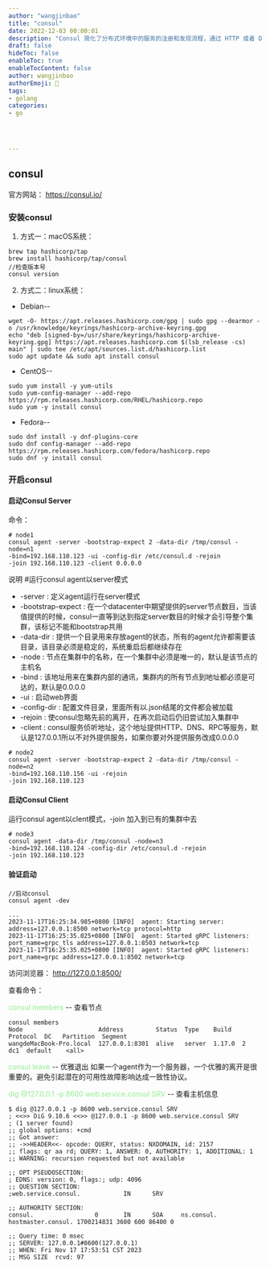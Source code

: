```yaml
---
author: "wangjinbao"
title: "consul"
date: 2022-12-03 00:00:01
description: "Consul 简化了分布式环境中的服务的注册和发现流程，通过 HTTP 或者 DNS 接口发现"
draft: false
hideToc: false
enableToc: true
enableTocContent: false
author: wangjinbao
authorEmoji: 👻
tags: 
- golang
categories:
- go




---
```


## consul
官方网站：
https://consul.io/

### 安装consul
1. 方式一：macOS系统：
```shell
brew tap hashicorp/tap
brew install hashicorp/tap/consul
//检查版本号
consul version
```
2. 方式二：linux系统：

+ Debian--
```shell
wget -O- https://apt.releases.hashicorp.com/gpg | sudo gpg --dearmor -o /usr/knowledge/keyrings/hashicorp-archive-keyring.gpg
echo "deb [signed-by=/usr/share/keyrings/hashicorp-archive-keyring.gpg] https://apt.releases.hashicorp.com $(lsb_release -cs) main" | sudo tee /etc/apt/sources.list.d/hashicorp.list
sudo apt update && sudo apt install consul
```
+ CentOS--
```shell
sudo yum install -y yum-utils
sudo yum-config-manager --add-repo https://rpm.releases.hashicorp.com/RHEL/hashicorp.repo
sudo yum -y install consul
```
+ Fedora--
```shell
sudo dnf install -y dnf-plugins-core
sudo dnf config-manager --add-repo https://rpm.releases.hashicorp.com/fedora/hashicorp.repo
sudo dnf -y install consul
```

### 开启consul
#### 启动Consul Server
命令：
```shell
# node1
consul agent -server -bootstrap-expect 2 -data-dir /tmp/consul -node=n1 
-bind=192.168.110.123 -ui -config-dir /etc/consul.d -rejoin 
-join 192.168.110.123 -client 0.0.0.0
```
说明
#运行consul agent以server模式
+ -server : 定义agent运行在server模式
+ -bootstrap-expect : 在一个datacenter中期望提供的server节点数目，当该值提供的时候，consul一直等到达到指定server数目的时候才会引导整个集群，该标记不能和bootstrap共用
+ -data-dir : 提供一个目录用来存放agent的状态，所有的agent允许都需要该目录，该目录必须是稳定的，系统重启后都继续存在
+ -node : 节点在集群中的名称，在一个集群中必须是唯一的，默认是该节点的主机名
+ -bind : 该地址用来在集群内部的通讯，集群内的所有节点到地址都必须是可达的，默认是0.0.0.0
+ -ui : 启动web界面
+ -config-dir : 配置文件目录，里面所有以.json结尾的文件都会被加载
+ -rejoin : 使consul忽略先前的离开，在再次启动后仍旧尝试加入集群中
+ -client : consul服务侦听地址，这个地址提供HTTP、DNS、RPC等服务，默认是127.0.0.1所以不对外提供服务，如果你要对外提供服务改成0.0.0.0

```shell
# node2
consul agent -server -bootstrap-expect 2 -data-dir /tmp/consul -node=n2 
-bind=192.168.110.156 -ui -rejoin 
-join 192.168.110.123
```

#### 启动Consul Client

运行consul agent以clent模式，-join 加入到已有的集群中去
```shell
# node3
consul agent -data-dir /tmp/consul -node=n3 
-bind=192.168.110.124 -config-dir /etc/consul.d -rejoin 
-join 192.168.110.123
```

#### 验证启动
```shell
//启动consul
consul agent -dev

...
2023-11-17T16:25:34.985+0800 [INFO]  agent: Starting server: address=127.0.0.1:8500 network=tcp protocol=http
2023-11-17T16:25:35.025+0800 [INFO]  agent: Started gRPC listeners: port_name=grpc_tls address=127.0.0.1:8503 network=tcp
2023-11-17T16:25:35.025+0800 [INFO]  agent: Started gRPC listeners: port_name=grpc address=127.0.0.1:8502 network=tcp
```
访问浏览器：
http://127.0.0.1:8500/

查看命令：

<font color="lightgreen">consul members</font> -- 查看节点
```shell
consul members
Node                     Address         Status  Type    Build   Protocol  DC   Partition  Segment
wangdeMacBook-Pro.local  127.0.0.1:8301  alive   server  1.17.0  2         dc1  default    <all>
```
<font color="lightgreen">consul leave</font> -- 优雅退出
如果一个agent作为一个服务器，一个优雅的离开是很重要的。避免引起潜在的可用性故障影响达成一致性协议。

<font color="lightgreen">dig @127.0.0.1 -p 8600 web.service.consul SRV</font> -- 查看主机信息
```shell
$ dig @127.0.0.1 -p 8600 web.service.consul SRV
; <<>> DiG 9.10.6 <<>> @127.0.0.1 -p 8600 web.service.consul SRV
; (1 server found)
;; global options: +cmd
;; Got answer:
;; ->>HEADER<<- opcode: QUERY, status: NXDOMAIN, id: 2157
;; flags: qr aa rd; QUERY: 1, ANSWER: 0, AUTHORITY: 1, ADDITIONAL: 1
;; WARNING: recursion requested but not available

;; OPT PSEUDOSECTION:
; EDNS: version: 0, flags:; udp: 4096
;; QUESTION SECTION:
;web.service.consul.            IN      SRV

;; AUTHORITY SECTION:
consul.                 0       IN      SOA     ns.consul. hostmaster.consul. 1700214831 3600 600 86400 0

;; Query time: 0 msec
;; SERVER: 127.0.0.1#8600(127.0.0.1)
;; WHEN: Fri Nov 17 17:53:51 CST 2023
;; MSG SIZE  rcvd: 97
```